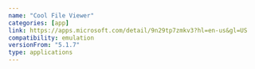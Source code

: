 ```yaml
---
name: "Cool File Viewer"
categories: [app]
link: https://apps.microsoft.com/detail/9n29tp7zmkv3?hl=en-us&gl=US
compatibility: emulation
versionFrom: "5.1.7"
type: applications
---
```


